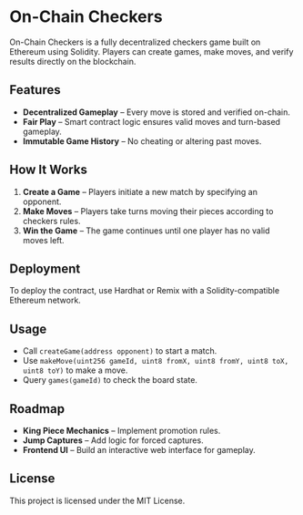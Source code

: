 # On-Chain Checkers

On-Chain Checkers is a fully decentralized checkers game built on Ethereum using Solidity. Players can create games, make moves, and verify results directly on the blockchain.

## Features
- **Decentralized Gameplay** – Every move is stored and verified on-chain.
- **Fair Play** – Smart contract logic ensures valid moves and turn-based gameplay.
- **Immutable Game History** – No cheating or altering past moves.

## How It Works
1. **Create a Game** – Players initiate a new match by specifying an opponent.
2. **Make Moves** – Players take turns moving their pieces according to checkers rules. 
3. **Win the Game** – The game continues until one player has no valid moves left.
 
## Deployment 
To deploy the contract, use Hardhat or Remix with a Solidity-compatible Ethereum network.

## Usage
- Call `createGame(address opponent)` to start a match. 
- Use `makeMove(uint256 gameId, uint8 fromX, uint8 fromY, uint8 toX, uint8 toY)` to make a move.
- Query `games(gameId)` to check the board state.

## Roadmap
- **King Piece Mechanics** – Implement promotion rules.
- **Jump Captures** – Add logic for forced captures.
- **Frontend UI** – Build an interactive web interface for gameplay.

## License
This project is licensed under the MIT License.

